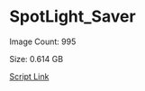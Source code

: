 # SpotLight_Saver

Image Count: 995

Size: 0.614 GB

[Script Link](https://github.com/liuyal/Archive/blob/master/Python/Utilities/Miscellaneous/spotlight_saver.py)